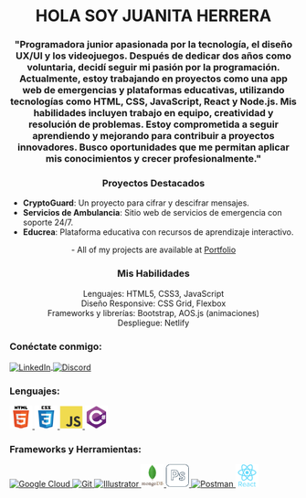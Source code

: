 
<h1 align="center">
HOLA SOY JUANITA HERRERA</h1>
<h3 align="center">
  "Programadora junior apasionada por la tecnología, el diseño UX/UI y los videojuegos. 
  Después de dedicar dos años como voluntaria, decidí seguir mi pasión por la programación. Actualmente, 
  estoy trabajando en proyectos como una app web de emergencias y plataformas educativas, utilizando tecnologías como HTML, CSS, JavaScript, React y Node.js. 
  Mis habilidades incluyen trabajo en equipo, creatividad y resolución de problemas. 
  Estoy comprometida a seguir aprendiendo y mejorando para contribuir a proyectos innovadores. 
  Busco oportunidades que me permitan aplicar mis conocimientos y crecer profesionalmente."
</h3>

<!-- Proyectos -->
<h3 align="center"> Proyectos Destacados</h3>
<ul>
  <li><strong>CryptoGuard</strong>: Un proyecto para cifrar y descifrar mensajes.</li>
  <li><strong>Servicios de Ambulancia</strong>: Sitio web de servicios de emergencia con soporte 24/7.</li>
  <li><strong>Educrea</strong>: Plataforma educativa con recursos de aprendizaje interactivo.</li>
</ul>

<p align="center">
  - All of my projects are available at 
  <a href="https://portfolio-web-git-main-portafoliowebs-projects.vercel.app/#inicio" target="_blank">Portfolio</a>
</p>

<!-- Habilidades -->
<h3 align="center"> Mis Habilidades</h3>
<p align="center">
  Lenguajes: HTML5, CSS3, JavaScript<br>
  Diseño Responsive: CSS Grid, Flexbox<br>
  Frameworks y librerías: Bootstrap, AOS.js (animaciones)<br>
  Despliegue: Netlify
</p>

<!-- Conéctate conmigo -->
<h3 align="left"> Conéctate conmigo:</h3>
<p align="left">
  <a href="https://linkedin.com/in/juanita-herrera-329064277/" target="blank">
    <img align="center" src="https://raw.githubusercontent.com/rahuldkjain/github-profile-readme-generator/master/src/images/icons/Social/linked-in-alt.svg" alt="LinkedIn" height="30" width="40" />
  </a>
  <a href="https://discord.gg/j9YmYg9e" target="blank">
    <img align="center" src="https://raw.githubusercontent.com/rahuldkjain/github-profile-readme-generator/master/src/images/icons/Social/discord.svg" alt="Discord" height="30" width="40" />
  </a>
</p>

<!-- Lenguajes -->
<h3 align="left">  Lenguajes:</h3>
<p align="left">
  <a href="https://www.w3schools.com/html/" target="_blank" rel="noreferrer">
    <img src="https://raw.githubusercontent.com/devicons/devicon/master/icons/html5/html5-original-wordmark.svg" alt="HTML5" width="40" height="40"/>
  </a>
  <a href="https://www.w3schools.com/css/" target="_blank" rel="noreferrer">
    <img src="https://raw.githubusercontent.com/devicons/devicon/master/icons/css3/css3-original-wordmark.svg" alt="CSS3" width="40" height="40"/>
  </a>
  <a href="https://developer.mozilla.org/en-US/docs/Web/JavaScript" target="_blank" rel="noreferrer">
    <img src="https://raw.githubusercontent.com/devicons/devicon/master/icons/javascript/javascript-original.svg" alt="JavaScript" width="40" height="40"/>
  </a>
  <a href="https://www.w3schools.com/cs/" target="_blank" rel="noreferrer">
    <img src="https://raw.githubusercontent.com/devicons/devicon/master/icons/csharp/csharp-original.svg" alt="C#" width="40" height="40"/>
  </a>
</p>

<!-- Herramientas -->
<h3 align="left"> Frameworks y Herramientas:</h3>
<p align="left">
  <a href="https://cloud.google.com" target="_blank" rel="noreferrer">
    <img src="https://www.vectorlogo.zone/logos/google_cloud/google_cloud-icon.svg" alt="Google Cloud" width="40" height="40"/>
  </a>
  <a href="https://git-scm.com/" target="_blank" rel="noreferrer">
    <img src="https://www.vectorlogo.zone/logos/git-scm/git-scm-icon.svg" alt="Git" width="40" height="40"/>
  </a>
  <a href="https://www.adobe.com/in/products/illustrator.html" target="_blank" rel="noreferrer">
    <img src="https://www.vectorlogo.zone/logos/adobe_illustrator/adobe_illustrator-icon.svg" alt="Illustrator" width="40" height="40"/>
  </a>
  <a href="https://www.mongodb.com/" target="_blank" rel="noreferrer">
    <img src="https://raw.githubusercontent.com/devicons/devicon/master/icons/mongodb/mongodb-original-wordmark.svg" alt="MongoDB" width="40" height="40"/>
  </a>
  <a href="https://www.photoshop.com/en" target="_blank" rel="noreferrer">
    <img src="https://raw.githubusercontent.com/devicons/devicon/master/icons/photoshop/photoshop-line.svg" alt="Photoshop" width="40" height="40"/>
  </a>
  <a href="https://postman.com" target="_blank" rel="noreferrer">
    <img src="https://www.vectorlogo.zone/logos/getpostman/getpostman-icon.svg" alt="Postman" width="40" height="40"/>
  </a>
  <a href="https://reactjs.org/" target="_blank" rel="noreferrer">
    <img src="https://raw.githubusercontent.com/devicons/devicon/master/icons/react/react-original-wordmark.svg" alt="React" width="40" height="40"/>
  </a>
</p>
